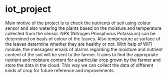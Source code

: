 # iot_project

Main motive of the project is to check the nutrients of soil using colour sensor and also watering the plants based on the moisture and temperature collected from the sensor. NPK (Nitrogen Phosphorus Potassium) can be determined on basis of colour of the leaves. Also temperature at surface of the leaves determine whether they are healthy or not.
With help of WiFi module, the messages/ emails of alarms regarding the moisture and nutrient content of the soil will be sent to the farmer. 
It aims to find the appropriate nutrient and moisture content for a particular crop grown by the farmer and store the data in the cloud. This way we can collect the data of different kinds of crop for future reference and improvements. 
